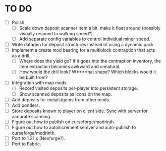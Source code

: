 # TO DO
- [ ] Polish
  - [ ] Scale down deposit scanner item a bit, make it float around (possibly visually respond to walking speed?).
  - [ ] Add separate config variables to control individual miner speed.
- [ ] Write datagen for deposit structures instead of using a dynamic pack.
- [ ] Implement a create mod bearing for a multiblock contraption that acts as a drill.
  - [ ] Where does the yield go? If it goes into the contraption inventory, the item extraction becomes awkward and unnatural.
  - [ ] How would the drill look? W****hat shape? Which blocks would it be built from?
- [ ] Integration with map mods.
  - [ ] Record visited deposits per-player into persistent storage.
  - [ ] Show scanned deposits as icons on the map.
- [ ] Add deposits for metals/gems from other mods.
- [ ] Add ponders.
- [ ] Store deposits known to player on client side. Sync with server for accurate scanning.
- [ ] Figure out how to publish on curseforge/modrinth.
- [ ] Figure out how to autoincrement semver and auto-publish to curseforge/modrinth.
- [ ] Port to 1.21.x (Neoforge?).
- [ ] Port to Fabric.
